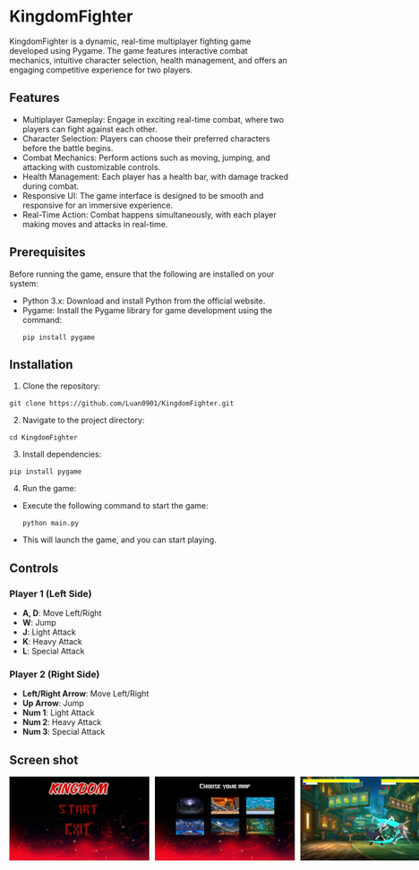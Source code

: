 # KingdomFighter
KingdomFighter is a dynamic, real-time multiplayer fighting game developed using Pygame. The game features interactive combat mechanics, intuitive character selection, health management, and offers an engaging competitive experience for two players.

## Features
- Multiplayer Gameplay: Engage in exciting real-time combat, where two players can fight against each other.
- Character Selection: Players can choose their preferred characters before the battle begins.
- Combat Mechanics: Perform actions such as moving, jumping, and attacking with customizable controls.
- Health Management: Each player has a health bar, with damage tracked during combat.
- Responsive UI: The game interface is designed to be smooth and responsive for an immersive experience.
- Real-Time Action: Combat happens simultaneously, with each player making moves and attacks in real-time.

## Prerequisites
Before running the game, ensure that the following are installed on your system:
- Python 3.x: Download and install Python from the official website.
- Pygame: Install the Pygame library for game development using the command:
  ```
  pip install pygame
  ```
## Installation
1. Clone the repository:
  ```
  git clone https://github.com/Luan0901/KingdomFighter.git
  ```
2. Navigate to the project directory:
  ```
  cd KingdomFighter
  ```
3. Install dependencies:
  ```
  pip install pygame
  ```
4. Run the game:
- Execute the following command to start the game:
  
  ```
  python main.py
  ```
- This will launch the game, and you can start playing.

## Controls

### Player 1 (Left Side)
- **A, D**: Move Left/Right
- **W**: Jump
- **J**: Light Attack
- **K**: Heavy Attack
- **L**: Special Attack

### Player 2 (Right Side)
- **Left/Right Arrow**: Move Left/Right
- **Up Arrow**: Jump
- **Num 1**: Light Attack
- **Num 2**: Heavy Attack
- **Num 3**: Special Attack

## Screen shot
<div style="display:flex; gap: 10px;">
  <img src="assets/images/readme/screenshot3.png" width="250" />
  <img src="assets/images/readme/screenshot1.png" width="250" />
  <img src="assets/images/readme/screenshot2.png" width="250" />
</div>


